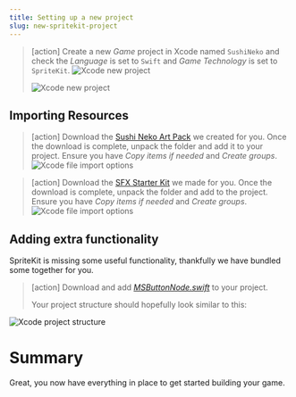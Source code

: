 ```yaml
---
title: Setting up a new project
slug: new-spritekit-project
---
```


> [action]
> Create a new *Game* project in Xcode named `SushiNeko` and check the *Language* is set to `Swift` and
> *Game Technology* is set to `SpriteKit`.
> ![Xcode new project](../Tutorial-Images/xcode_new_project-1.png)
>
> ![Xcode new project](../Tutorial-Images/xcode_new_project-2.png)

## Importing Resources

> [action]
> Download the [Sushi Neko Art Pack](https://github.com/MakeSchool-Tutorials/Sushi-Neko-SpriteKit-Swift3/raw/master/assets.atlas.zip) 
> we created for you.
> Once the download is complete, unpack the folder and add it to your project.
> Ensure you have *Copy items if needed* and *Create groups*.
> ![Xcode file import options](../Tutorial-Images/xcode_adding_files_flags.png)
>

<!-- -->

> [action]
> Download the [SFX Starter Kit](https://github.com/MakeSchool-Tutorials/Sushi-Neko-SpriteKit-Swift3/raw/master/SFX.zip) 
> we made for you. Once the download is complete, unpack the folder and add to the project.
> Ensure you have *Copy items if needed* and *Create groups*.
> ![Xcode file import options](../Tutorial-Images/xcode_adding_files_flags.png)
>

## Adding extra functionality

SpriteKit is missing some useful functionality, thankfully we have bundled some together for you.  

> [action]
> Download and add *[MSButtonNode.swift](../MSButtonNode.swift)* to your project. 
>
> Your project structure should hopefully look similar to this:
>
![Xcode project structure](../Tutorial-Images/xcode_project_structure_new.png)

# Summary

Great, you now have everything in place to get started building your game.
